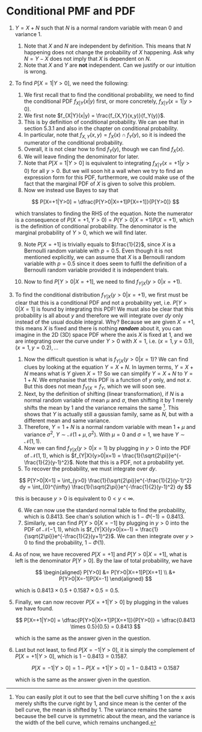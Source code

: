 # Conditional PMF and PDF

1. $Y=X+N$ such that $N$ is a normal random variable with mean 0 and variance 1.
   1. Note that $X$ and $N$ are independent by definition. This means that $N$ happening does
        not change the probability of $X$ happening. Ask why $N = Y - X$ does not imply that $X$
        is dependent on $N$.
   2. Note that $X$ and $Y$ are **not** independent. Can we justify or our intuition is wrong.
   
2. To find $P[X=1 | Y>0]$, we need the following:
   1. We first recall that to find the conditional probability, we need to find the conditional PDF $f_{X|Y}(x|y)$ first, or more concretely, $f_{X|Y}(x=1|y>0)$.
   2. We first note $f_{X|Y}(x|y) = \frac{f_{X,Y}(x,y)}{f_Y(y)}$.
   3. This is by definition of conditional probability. We can see that in  section 5.3.1 and also in the chapter on conditional probability.
   4. In particular, note that $f_{X, Y}(x, y) = f_X(x) \cap f_Y(y)$, so it is indeed the numerator of the conditional probability.
   5. Overall, it is not clear how to find $f_Y(y)$, though we can find $f_X(x)$.
   6. We will leave finding the denominator for later.
   7. Note that $P[X=1|Y>0]$ is equivalent to integrating $f_{X|Y}(x=+1|y>0)$ for all $y>0$. But we will soon hit a wall when we try to find an expression form for this PDF, furthermore, we could make use of the fact that the marginal PDF of $X$ is given to solve this problem.
   8. Now we instead use Bayes to say that

    $$
    P[X=+1|Y>0] = \dfrac{P[Y>0|X=+1]P[X=+1]}{P[Y>0]}
    $$

    which translates to finding the RHS of the equation. Note the numerator is a consequence of $P(X = +1, Y > 0) = P(Y > 0 | X = +1)P(X = +1)$, which is the definition of conditional probability. The denominator is the marginal probability of $Y>0$, which we will find later.

   9. Note $P[X=+1]$ is trivially equals to $\frac{1}{2}$, since $X$ is a Bernoulli random variable with $p=0.5$. Even though it is not mentioned explicitly, we can assume that $X$ is a Bernoulli random variable with $p=0.5$ since it does seem to fulfil the definition of a Bernoulli random variable provided it is independent trials.

   10. Now to find $P[Y>0|X=+1]$, we need to find $f_{Y|X}(y>0|x=+1)$.

3. To find the conditional distribution $f_{Y|X}(y>0|x=+1)$, we first must be clear that this is a conditional PDF and not a probability yet, i.e. $P[Y>0|X=1]$ is found by integrating this PDF! We must also be clear that this probability is all about $y$ and therefore we will integrate over $dy$ only instead of the usual double integral. Why? Because we are given $X=+1$, this means $X$ is fixed and there is nothing ***random*** about it, you can imagine in the 2D (3D) space PDF where the axis $X$ is fixed at 1, and we are integrating over the curve under $Y>0$ with $X=1$, i.e. $(x=1, y=0.1), (x=1, y=0.2), \ldots$
   1. Now the difficult question is what is $f_{Y|X}(y>0|x=1)$? We can find clues by looking at the equation $Y=X+N$. In laymen terms, $Y=X+N$ means what is $Y$ given $X=1$? So we can simplify $Y=X+N$ to $Y=1+N$. We emphasise that this PDF is a function of $y$ only, and not $x$. But this does not mean $f_{Y|X} = f_Y$, which we will soon see.
   2. Next, by the definition of shifting (linear transformation), if $N$ is a normal random variable of mean $\mu$ and $\sigma$, then shifting it by $1$ merely shifts the mean by $1$ and the variance remains the same [^1]. This shows that $Y$ is actually still a gaussian family, same as $N$, but with a different mean and same variance.
   3. Therefore, $Y=1+N$ is a normal random variable with mean $1+\mu$ and variance $\sigma^2$, $Y \sim \mathcal{N}(1+\mu, \sigma^2)$. With $\mu=0$ and $\sigma=1$, we have $Y \sim \mathcal{N}(1, 1)$.
   4. Now we can find $f_{Y|X}(y>0|x=1)$ by plugging in $y>0$ into the PDF of $\mathcal{N}(1, 1)$, which is $f_{Y|X}(y>0|x=1) = \frac{1}{\sqrt{2\pi}}e^{-\frac{1}{2}(y-1)^2}$. Note that this is a PDF, not a probability yet.
   5. To recover the probability, we must integrate over $dy$.

    $$
    P[Y>0|X=1] = \int_{y>0} \frac{1}{\sqrt{2\pi}}e^{-\frac{1}{2}(y-1)^2} dy = \int_{0}^{\infty} \frac{1}{\sqrt{2\pi}}e^{-\frac{1}{2}(y-1)^2} dy
    $$

    this is because $y>0$ is equivalent to $0<y<\infty$.

   6. We can now use the standard normal table to find the probability, which is $0.8413$. See chan's solution which is $1 - \Phi(-1) = 0.8413$.
   7. Similarly, we can find $P[Y>0|X=-1]$ by plugging in $y>0$ into the PDF of $\mathcal{N}(-1, 1)$, which is $f_{Y|X}(y>0|x=-1) = \frac{1}{\sqrt{2\pi}}e^{-\frac{1}{2}(y+1)^2}$. We can then integrate over $y>0$ to find the probability, $1-\Phi(1)$.
   
4. As of now, we have recovered $P[X=+1]$ and $P[Y>0|X=+1]$, what is left is the denominator $P[Y>0]$. By the law of total probability, we have

    $$
    \begin{aligned}
        P[Y>0] &= P[Y>0|X=+1]P[X=+1] \\
        &+ P[Y>0|X=-1]P[X=-1]
    \end{aligned}
    $$

    which is $0.8413 \times 0.5 + 0.1587 \times 0.5 = 0.5$.

5. Finally, we can now recover $P[X=+1|Y>0]$ by plugging in the values we have found.

    $$
    P[X=+1|Y>0] = \dfrac{P[Y>0|X=+1]P[X=+1]}{P[Y>0]} = \dfrac{0.8413 \times 0.5}{0.5} = 0.8413
    $$

    which is the same as the answer given in the question.

6. Last but not least, to find $P[X=-1|Y>0]$, it is simply the complement of $P[X=+1|Y>0]$, which is $1 - 0.8413 = 0.1587$.

    $$
    P[X=-1|Y>0] = 1 - P[X=+1|Y>0] = 1 - 0.8413 = 0.1587
    $$

    which is the same as the answer given in the question.

[^1]: You can easily plot it out to see that the bell curve shifting 1 on the x axis merely shifts the curve right by 1, and since mean is the center of the bell curve, the mean is shifted by 1. The variance remains the same because the bell curve is symmetric about the mean, and the variance is the width of the bell curve, which remains unchanged.